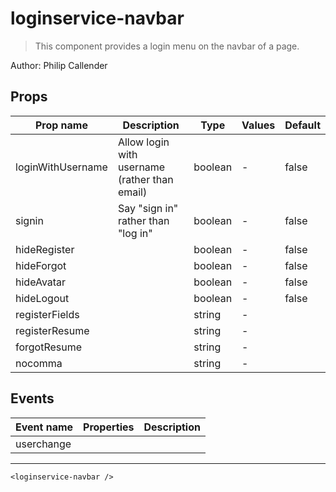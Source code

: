 # loginservice-navbar

> This component provides a login menu on the navbar of a page.

Author: Philip Callender

## Props

| Prop name         | Description                                   | Type    | Values | Default |
| ----------------- | --------------------------------------------- | ------- | ------ | ------- |
| loginWithUsername | Allow login with username (rather than email) | boolean | -      | false   |
| signin            | Say "sign in" rather than "log in"            | boolean | -      | false   |
| hideRegister      |                                               | boolean | -      | false   |
| hideForgot        |                                               | boolean | -      | false   |
| hideAvatar        |                                               | boolean | -      | false   |
| hideLogout        |                                               | boolean | -      | false   |
| registerFields    |                                               | string  | -      |         |
| registerResume    |                                               | string  | -      |         |
| forgotResume      |                                               | string  | -      |         |
| nocomma           |                                               | string  | -      |         |

## Events

| Event name | Properties | Description |
| ---------- | ---------- | ----------- |
| userchange |            |

---

```vue live
<loginservice-navbar />
```
